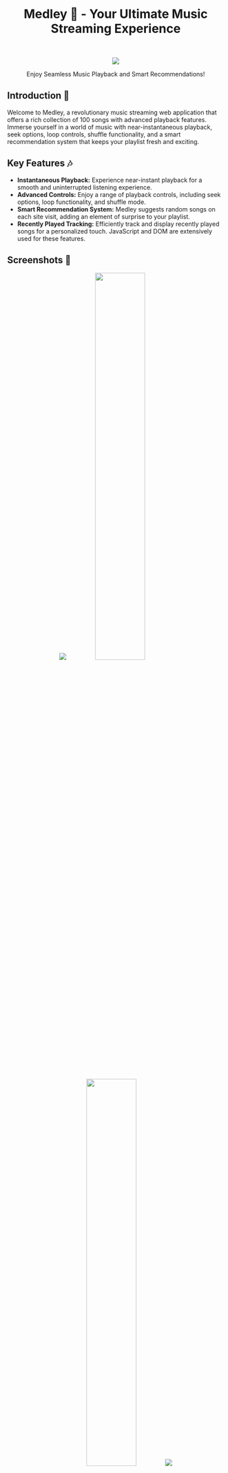 <h1 align="center"> Medley 🎵 - Your Ultimate Music Streaming Experience </h1> <br>
<p align="center">
  <img src="https://raw.githubusercontent.com/hardikkk20/Medley/master/images/bg.png">
</p>

<p align="center">
  Enjoy Seamless Music Playback and Smart Recommendations!
</p>

<a href="#introduction"></a>
## Introduction 🚀

Welcome to Medley, a revolutionary music streaming web application that offers a rich collection of 100 songs with advanced playback features. Immerse yourself in a world of music with near-instantaneous playback, seek options, loop controls, shuffle functionality, and a smart recommendation system that keeps your playlist fresh and exciting.

<a href="#features"></a>
## Key Features 🎶

- **Instantaneous Playback:** Experience near-instant playback for a smooth and uninterrupted listening experience.
- **Advanced Controls:** Enjoy a range of playback controls, including seek options, loop functionality, and shuffle mode.
- **Smart Recommendation System:** Medley suggests random songs on each site visit, adding an element of surprise to your playlist.
- **Recently Played Tracking:** Efficiently track and display recently played songs for a personalized touch. JavaScript and DOM are extensively used for these features.

<a href="#screenshots"></a>
## Screenshots 📸

<div align="center">
  <img src="https://raw.githubusercontent.com/hardikkk20/Medley/master/images/1.webp">
  <img width="48%" src="https://raw.githubusercontent.com/hardikkk20/Medley/master/images/4.webp">
  <img width="48%" src="https://raw.githubusercontent.com/hardikkk20/Medley/master/images/5.webp">
  <img src="https://raw.githubusercontent.com/hardikkk20/Medley/master/images/2.webp">
</div>

<a href="#usage"></a>
## Usage 🎧

1. **Explore the Collection:** Browse through a diverse collection of 100 songs.
2. **Enjoy Advanced Controls:** Utilize seek options, loop controls, and shuffle functionality for a customized playback experience.
3. **Discover New Music:** Let the smart recommendation system surprise you with random song suggestions on each visit.
4. **Track Your Listening History:** Easily view and explore recently played songs for a personalized touch. JavaScript and DOM are extensively used for these features.

<a href="#contribution"></a>
## Contributing 🤝

Medley welcomes contributions to enhance the music streaming experience. Here's how you can contribute:

- **Feature Suggestions:** Propose new features or improvements to make Medley even more enjoyable.
- **Bug Reports:** Report any bugs or issues you encounter for prompt resolution.
- **Feedback:** Share your feedback and insights to help us continually improve Medley.

<p>
  <br>
  <b>Medley</b><br>
  Your Ultimate Music Streaming Experience!
  <br><br>
</p>
  
---
